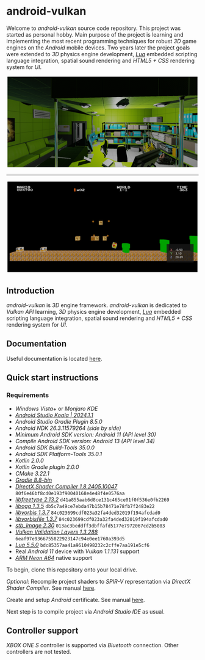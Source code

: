 # android-vulkan

Welcome to _android-vulkan_ source code repository. This project was started as personal hobby. Main purpose of the project is learning and implementing the most recent programming techniques for robust _3D_ game engines on the _Android_ mobile devices. Two years later the project goals were extended to _3D_ physics engine development, [_Lua_](https://en.wikipedia.org/wiki/Lua_(programming_language)) embedded scripting language integration, spatial sound rendering and _HTML5 + CSS_ rendering system for _UI_.

<img src="./docs/images/preview.png"/>

---

<img src="./docs/images/preview-002.png"/>


## Introduction

_android-vulkan_ is _3D_ engine framework. _android-vulkan_ is dedicated to _Vulkan API_ learning, _3D_ physics engine development, [_Lua_](https://en.wikipedia.org/wiki/Lua_(programming_language)) embedded scripting language integration, spatial sound rendering and _HTML5 + CSS_ rendering system for _UI_.

## Documentation

Useful documentation is located [here](docs/documentation.md).

## Quick start instructions

### Requirements

* _Windows Vista_+ or _Monjaro KDE_
* [_Android Studio Koala | 2024.1.1_](https://developer.android.com/studio)
* _Android Studio Gradle Plugin 8.5.0_
* _Android NDK 26.3.11579264 (side by side)_
* _Minimum _Android SDK_ version: Android 11 (API level 30)_
* _Compile _Android SDK_ version: Android 13 (API level 34)_
* _Android SDK Build-Tools 35.0.0_
* _Android SDK Platform-Tools 35.0.1_
* _Kotlin 2.0.0_
* _Kotlin Gradle plugin 2.0.0_
* _CMake 3.22.1_
* [_Gradle 8.8-bin_](https://services.gradle.org/distributions/)
* [_DirectX Shader Compiler 1.8.2405.10047_](https://github.com/microsoft/DirectXShaderCompiler) `80f6e46bf8cd0e193f90040168e4e48f4e0576aa`
* [_libfreetype 2.13.2_](https://gitlab.freedesktop.org/freetype/freetype) `d41a855aab6d8ce131c465ce01f0f536e0fb2269`
* [_libogg 1.3.5_](https://gitlab.xiph.org/xiph/ogg) `db5c7a49ce7ebda47b15b78471e78fb7f2483e22`
* [_libvorbis 1.3.7_](https://gitlab.xiph.org/xiph/vorbis) `84c023699cdf023a32fa4ded32019f194afcdad0`
* [_libvorbisfile 1.3.7_](https://gitlab.xiph.org/xiph/vorbis) `84c023699cdf023a32fa4ded32019f194afcdad0`
* [_stb_image 2.30_](https://github.com/nothings/stb) `013ac3beddff3dbffafd5177e7972067cd2b5083`
* [_Vulkan Validation Layers 1.3.288_](https://github.com/KhronosGroup/Vulkan-ValidationLayers) `6eaf97e9366755822923147c94e0ee1760a393d5`
* [_Lua 5.5.0_](https://github.com/lua/lua) `bdc85357aa41a9610498232c2cffe7aa191e5cf6`
* Real _Android 11_ device with _Vulkan 1.1.131_ support
* [_ARM Neon A64_](https://developer.arm.com/architectures/instruction-sets/simd-isas/neon/neon-programmers-guide-for-armv8-a/introducing-neon-for-armv8-a) native support

To begin, clone this repository onto your local drive.

_Optional_: Recompile project shaders to _SPIR-V_ representation via _DirectX Shader Compiler_. See manual [here](docs/shader-compilation.md).

Create and setup _Android_ certificate. See manual [here](docs/release-build.md).

Next step is to compile project via _Android Studio IDE_ as usual.

## Controller support

_XBOX ONE S_ controller is supported via _Bluetooth_ connection. Other controllers are not tested.
